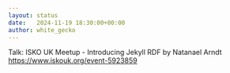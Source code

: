 ```yaml
---
layout: status
date:   2024-11-19 18:30:00+00:00
author: white_gecko
---
```


Talk: ISKO UK Meetup - Introducing Jekyll RDF by Natanael Arndt https://www.iskouk.org/event-5923859